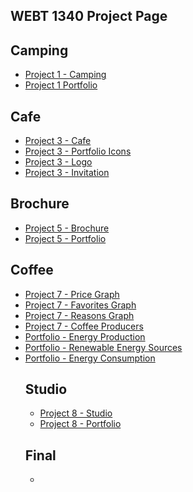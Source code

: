 ## WEBT 1340 Project Page

<h2>Camping</h2>


<ul>
     <li><a href="project1/icons 2.ai">Project 1 - Camping</a></li>
     <li><a href="project1/Portfolio.ai">Project 1 Portfolio</a></li>

</ul>


<h2>Cafe</h2>

<ul>
     <li><a href="project3/stationery.ai">Project 3 - Cafe</a></li>
     <li><a href="project3/Portfolio2.ai">Project 3 - Portfolio Icons</a></li>
     <li><a href="project3/Portfolio2Logo.ai">Project 3 - Logo</a></li>
     <li><a href="project3/Project3Invitation.ai">Project 3 - Invitation</a></li>
     
</ul>
 



<h2>Brochure</h2>

<ul>

<li><a href="project5/aos-brochure.ai">Project 5 - Brochure</a></li>
<li><a href="project5/port5brochure.ai">Project 5 - Portfolio</a></li>


</ul>


<h2>Coffee</h2>

<ul>

<li><a href="project7/price-graph.ai">Project 7 - Price Graph</a></li>
<li><a href="project7/favorites-graph.ai">Project 7 - Favorites Graph</a></li>
<li><a href="project7/reasons-graph.ai">Project 7 - Reasons Graph</a></li>
<li><a href="project7/coffee-producers.ai">Project 7 - Coffee Producers</a></li>
<li><a href="project7/energyproduction1.ai">Portfolio - Energy Production</a></li>
<li><a href="project7/Renewable Energy Sources.ai">Portfolio - Renewable Energy Sources</a></li>
<li><a href="project7/energyconsumption3.ai">Portfolio - Energy Consumption</a></li>


<h2>Studio</h2>


<ul>

<li><a href="project8/site-design.ai">Project 8 - Studio</a></li>
<li><a href="project8/portfolio8.ai">Project 8 - Portfolio</a></li>


</ul>


<h2>Final</h2>

<ul>

<li><a href=""></a></li>



</ul>